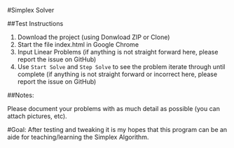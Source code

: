 #Simplex Solver

##Test Instructions

1. Download the project (using Donwload ZIP or Clone)
2. Start the file index.html in Google Chrome
3. Input Linear Problems (if anything is not straight forward here, please report the issue on GitHub)
4. Use `Start Solve` and `Step Solve` to see the problem iterate through until complete (if anything is not straight forward or incorrect here, please report the issue on GitHub)


##Notes:

Please document your problems with as much detail as possible (you can attach pictures, etc). 

#Goal:
After testing and tweaking it is my hopes that this program can be an aide for teaching/learning the Simplex Algorithm. 